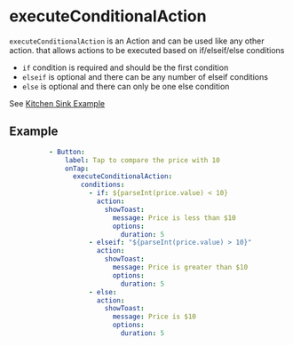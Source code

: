 # executeConditionalAction
`executeConditionalAction` is an Action and can be used like any other action. that allows actions to be executed based on if/elseif/else conditions

- `if` condition is required and should be the first condition
- `elseif` is optional and there can be any number of elseif conditions
- `else` is optional and there can only be one else condition

See [Kitchen Sink Example](https://studio.ensembleui.com/app/e24402cb-75e2-404c-866c-29e6c3dd7992/screen/HoLgqsVN4zS20TxTHe4M#)

## Example
```yaml
          - Button:
              label: Tap to compare the price with 10
              onTap:
                executeConditionalAction:
                  conditions:
                    - if: ${parseInt(price.value) < 10}
                      action:
                        showToast:
                          message: Price is less than $10
                          options:
                            duration: 5
                    - elseif: "${parseInt(price.value) > 10}"
                      action:
                        showToast:
                          message: Price is greater than $10
                          options:
                            duration: 5
                    - else: 
                      action:
                        showToast:
                          message: Price is $10
                          options:
                            duration: 5
```
